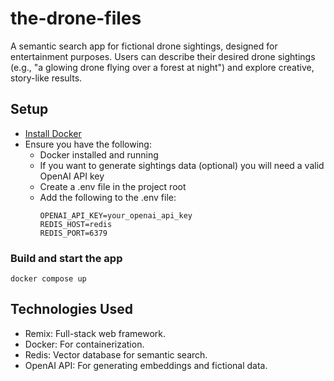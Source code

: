 # the-drone-files
A semantic search app for fictional drone sightings, designed for entertainment purposes. Users can describe their desired drone sightings (e.g., "a glowing drone flying over a forest at night") and explore creative, story-like results.

## Setup
- [Install Docker](https://www.docker.com/get-started/)
- Ensure you have the following:
  - Docker installed and running
  - If you want to generate sightings data (optional) you will need a valid OpenAI API key
  - Create a .env file in the project root
  - Add the following to the .env file:
    ```
    OPENAI_API_KEY=your_openai_api_key
    REDIS_HOST=redis
    REDIS_PORT=6379
    ```

### Build and start the app
`docker compose up`

## Technologies Used
- Remix: Full-stack web framework.
- Docker: For containerization.
- Redis: Vector database for semantic search.
- OpenAI API: For generating embeddings and fictional data.